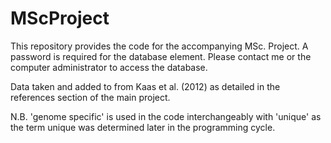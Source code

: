 # MScProject
This repository provides the code for the accompanying MSc. Project.
A password is required for the database element.  Please contact me or the computer administrator to access the database. 

Data taken and added to from Kaas et al. (2012) as detailed in the references section of the main project.

N.B. 'genome specific' is used in the code interchangeably with 'unique' as the term unique was determined later in the programming cycle.
